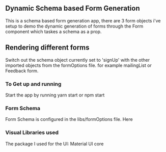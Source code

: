 ## Dynamic Schema based Form Generation
This is a schema based form generation app, there are 3 form objects i've setup to demo the dynamic generation of forms through the Form component which taskes a schema as a prop.

## Rendering different forms
Switch out the schema object currently set to 'signUp' with the other imported objects from the formOptions file. for example mailingList or Feedback form.

### To Get up and running
Start the app by running yarn start or npm start

### Form Schema
Form Schema is configured in the libs/formOptions file. Here

### Visual Libraries used
The package I used for the UI: Material UI core
